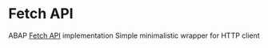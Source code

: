 # Fetch API

ABAP [Fetch API](https://developer.mozilla.org/en-US/docs/Web/API/Fetch_API) implementation
Simple minimalistic wrapper for HTTP client


